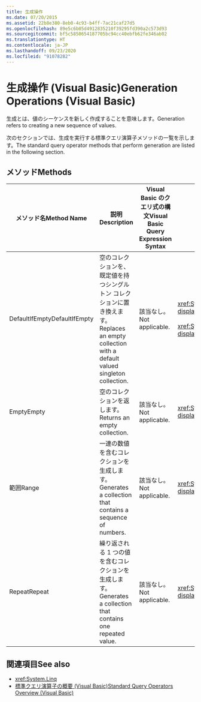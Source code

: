 ```yaml
---
title: 生成操作
ms.date: 07/20/2015
ms.assetid: 22b8e380-8eb0-4c93-b4ff-7ac21caf27d5
ms.openlocfilehash: 89e5c6b05d4912835210f39295fd390a2c573d93
ms.sourcegitcommit: bf5c5850654187705bc94cc40ebfb62fe346ab02
ms.translationtype: HT
ms.contentlocale: ja-JP
ms.lasthandoff: 09/23/2020
ms.locfileid: "91078282"
---
```

# <a name="generation-operations-visual-basic"></a><span data-ttu-id="d7985-102">生成操作 (Visual Basic)</span><span class="sxs-lookup"><span data-stu-id="d7985-102">Generation Operations (Visual Basic)</span></span>

<span data-ttu-id="d7985-103">生成とは、値のシーケンスを新しく作成することを意味します。</span><span class="sxs-lookup"><span data-stu-id="d7985-103">Generation refers to creating a new sequence of values.</span></span>  
  
 <span data-ttu-id="d7985-104">次のセクションでは、生成を実行する標準クエリ演算子メソッドの一覧を示します。</span><span class="sxs-lookup"><span data-stu-id="d7985-104">The standard query operator methods that perform generation are listed in the following section.</span></span>  
  
## <a name="methods"></a><span data-ttu-id="d7985-105">メソッド</span><span class="sxs-lookup"><span data-stu-id="d7985-105">Methods</span></span>  
  
|<span data-ttu-id="d7985-106">メソッド名</span><span class="sxs-lookup"><span data-stu-id="d7985-106">Method Name</span></span>|<span data-ttu-id="d7985-107">説明</span><span class="sxs-lookup"><span data-stu-id="d7985-107">Description</span></span>|<span data-ttu-id="d7985-108">Visual Basic のクエリ式の構文</span><span class="sxs-lookup"><span data-stu-id="d7985-108">Visual Basic Query Expression Syntax</span></span>|<span data-ttu-id="d7985-109">説明</span><span class="sxs-lookup"><span data-stu-id="d7985-109">More Information</span></span>|  
|-----------------|-----------------|------------------------------------------|----------------------|  
|<span data-ttu-id="d7985-110">DefaultIfEmpty</span><span class="sxs-lookup"><span data-stu-id="d7985-110">DefaultIfEmpty</span></span>|<span data-ttu-id="d7985-111">空のコレクションを、既定値を持つシングルトン コレクションに置き換えます。</span><span class="sxs-lookup"><span data-stu-id="d7985-111">Replaces an empty collection with a default valued singleton collection.</span></span>|<span data-ttu-id="d7985-112">該当なし。</span><span class="sxs-lookup"><span data-stu-id="d7985-112">Not applicable.</span></span>|<xref:System.Linq.Enumerable.DefaultIfEmpty%2A?displayProperty=nameWithType><br /><br /> <xref:System.Linq.Queryable.DefaultIfEmpty%2A?displayProperty=nameWithType>|  
|<span data-ttu-id="d7985-113">Empty</span><span class="sxs-lookup"><span data-stu-id="d7985-113">Empty</span></span>|<span data-ttu-id="d7985-114">空のコレクションを返します。</span><span class="sxs-lookup"><span data-stu-id="d7985-114">Returns an empty collection.</span></span>|<span data-ttu-id="d7985-115">該当なし。</span><span class="sxs-lookup"><span data-stu-id="d7985-115">Not applicable.</span></span>|<xref:System.Linq.Enumerable.Empty%2A?displayProperty=nameWithType>|  
|<span data-ttu-id="d7985-116">範囲</span><span class="sxs-lookup"><span data-stu-id="d7985-116">Range</span></span>|<span data-ttu-id="d7985-117">一連の数値を含むコレクションを生成します。</span><span class="sxs-lookup"><span data-stu-id="d7985-117">Generates a collection that contains a sequence of numbers.</span></span>|<span data-ttu-id="d7985-118">該当なし。</span><span class="sxs-lookup"><span data-stu-id="d7985-118">Not applicable.</span></span>|<xref:System.Linq.Enumerable.Range%2A?displayProperty=nameWithType>|  
|<span data-ttu-id="d7985-119">Repeat</span><span class="sxs-lookup"><span data-stu-id="d7985-119">Repeat</span></span>|<span data-ttu-id="d7985-120">繰り返される 1 つの値を含むコレクションを生成します。</span><span class="sxs-lookup"><span data-stu-id="d7985-120">Generates a collection that contains one repeated value.</span></span>|<span data-ttu-id="d7985-121">該当なし。</span><span class="sxs-lookup"><span data-stu-id="d7985-121">Not applicable.</span></span>|<xref:System.Linq.Enumerable.Repeat%2A?displayProperty=nameWithType>|  
  
## <a name="see-also"></a><span data-ttu-id="d7985-122">関連項目</span><span class="sxs-lookup"><span data-stu-id="d7985-122">See also</span></span>

- <xref:System.Linq>
- [<span data-ttu-id="d7985-123">標準クエリ演算子の概要 (Visual Basic)</span><span class="sxs-lookup"><span data-stu-id="d7985-123">Standard Query Operators Overview (Visual Basic)</span></span>](standard-query-operators-overview.md)
